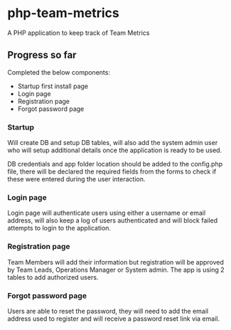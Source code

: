 # php-team-metrics
 A PHP application to keep track of Team Metrics
 
 ## Progress so far

Completed the below components:
* Startup first install page
* Login page
* Registration page
* Forgot password page

### Startup

Will create DB and setup DB tables, will also add the system admin user who will setup additional details once the application is ready to be used.

DB credentials and app folder location should be added to the config.php file, there will be declared the required fields from the forms to check if these were entered during the user interaction.

### Login page

Login page will authenticate users using either a username or email address, will also keep a log of users authenticated and will block failed attempts to login to the application.

### Registration page

Team Members will add their information but registration will be approved by Team Leads, Operations Manager or System admin. The app is using 2 tables to add authorized users.

### Forgot password page

Users are able to reset the password, they will need to add the email address used to register and will receive a password reset link via email.
